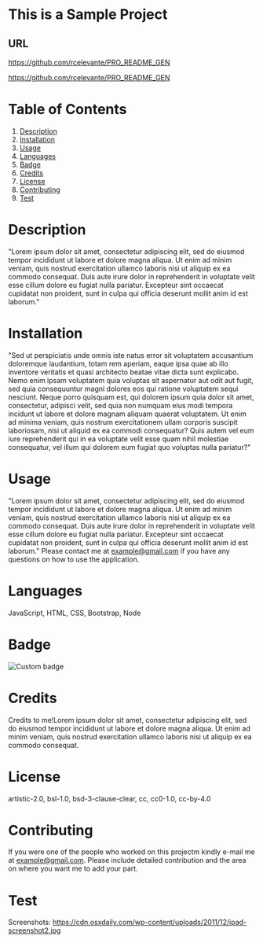 # This is a Sample Project

## URL
https://github.com/rcelevante/PRO_README_GEN

https://github.com/rcelevante/PRO_README_GEN

# Table of Contents
1. [Description](#description)
2. [Installation](#installation)
3. [Usage](#usage)
4. [Languages](#languages)
5. [Badge](#badge)
6. [Credits](#credits)
7. [License](#license)
8. [Contributing](#contributing)
9. [Test](#test)

# Description
"Lorem ipsum dolor sit amet, consectetur adipiscing elit, sed do eiusmod tempor incididunt ut labore et dolore magna aliqua. Ut enim ad minim veniam, quis nostrud exercitation ullamco laboris nisi ut aliquip ex ea commodo consequat. Duis aute irure dolor in reprehenderit in voluptate velit esse cillum dolore eu fugiat nulla pariatur. Excepteur sint occaecat cupidatat non proident, sunt in culpa qui officia deserunt mollit anim id est laborum."

# Installation
"Sed ut perspiciatis unde omnis iste natus error sit voluptatem accusantium doloremque laudantium, totam rem aperiam, eaque ipsa quae ab illo inventore veritatis et quasi architecto beatae vitae dicta sunt explicabo. Nemo enim ipsam voluptatem quia voluptas sit aspernatur aut odit aut fugit, sed quia consequuntur magni dolores eos qui ratione voluptatem sequi nesciunt. Neque porro quisquam est, qui dolorem ipsum quia dolor sit amet, consectetur, adipisci velit, sed quia non numquam eius modi tempora incidunt ut labore et dolore magnam aliquam quaerat voluptatem. Ut enim ad minima veniam, quis nostrum exercitationem ullam corporis suscipit laboriosam, nisi ut aliquid ex ea commodi consequatur? Quis autem vel eum iure reprehenderit qui in ea voluptate velit esse quam nihil molestiae consequatur, vel illum qui dolorem eum fugiat quo voluptas nulla pariatur?"

# Usage 
"Lorem ipsum dolor sit amet, consectetur adipiscing elit, sed do eiusmod tempor incididunt ut labore et dolore magna aliqua. Ut enim ad minim veniam, quis nostrud exercitation ullamco laboris nisi ut aliquip ex ea commodo consequat. Duis aute irure dolor in reprehenderit in voluptate velit esse cillum dolore eu fugiat nulla pariatur. Excepteur sint occaecat cupidatat non proident, sunt in culpa qui officia deserunt mollit anim id est laborum."
Please contact me at example@gmail.com if you have any questions on how to use the application.

# Languages
 JavaScript, HTML, CSS, Bootstrap, Node

# Badge 
<img alt="Custom badge" src="https://img.shields.io/endpoint?url=https://github.com/rcelevante/PRO_README_GEN&style?style=for-the-badge&logo=appveyor&logoColor=RED&logoWidth=60">

# Credits
Credits to me!Lorem ipsum dolor sit amet, consectetur adipiscing elit, sed do eiusmod tempor incididunt ut labore et dolore magna aliqua. Ut enim ad minim veniam, quis nostrud exercitation ullamco laboris nisi ut aliquip ex ea commodo consequat.

# License
 artistic-2.0, bsl-1.0, bsd-3-clause-clear, cc, cc0-1.0, cc-by-4.0

# Contributing
If you were one of the people who worked on this projectm kindly e-mail me at example@gmail.com. Please include detailed contribution and the area on where you want me to add your part.

# Test
Screenshots:
https://cdn.osxdaily.com/wp-content/uploads/2011/12/ipad-screenshot2.jpg

